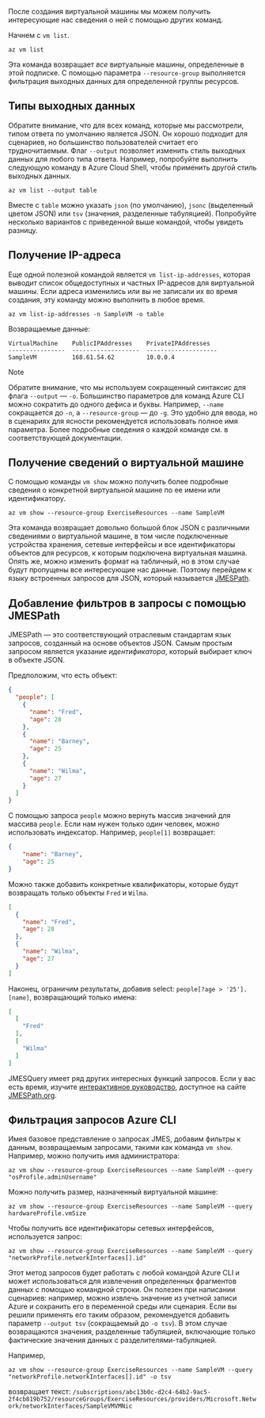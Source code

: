 После создания виртуальной машины мы можем получить интересующие нас сведения о ней с помощью других команд.

Начнем с `vm list`.

```azurecli
az vm list
```

Эта команда возвращает _все_ виртуальные машины, определенные в этой подписке. С помощью параметра `--resource-group` выполняется фильтрация выходных данных для определенной группы ресурсов. 

## <a name="output-types"></a>Типы выходных данных
Обратите внимание, что для всех команд, которые мы рассмотрели, типом ответа по умолчанию является JSON. Он хорошо подходит для сценариев, но большинство пользователей считает его трудночитаемым. Флаг `--output` позволяет изменить стиль выходных данных для любого типа ответа. Например, попробуйте выполнить следующую команду в Azure Cloud Shell, чтобы применить другой стиль выходных данных.

```azurecli
az vm list --output table
```

Вместе с `table` можно указать `json` (по умолчанию), `jsonc` (выделенный цветом JSON) или `tsv` (значения, разделенные табуляцией). Попробуйте несколько вариантов с приведенной выше командой, чтобы увидеть разницу.

## <a name="getting-the-ip-address"></a>Получение IP-адреса

Еще одной полезной командой является `vm list-ip-addresses`, которая выводит список общедоступных и частных IP-адресов для виртуальной машины. Если адреса изменились или вы не записали их во время создания, эту команду можно выполнить в любое время.

```azurecli
az vm list-ip-addresses -n SampleVM -o table
```

Возвращаемые данные:

```
VirtualMachine    PublicIPAddresses    PrivateIPAddresses
----------------  -------------------  --------------------
SampleVM          168.61.54.62         10.0.0.4
```

> [!NOTE]
> Обратите внимание, что мы используем сокращенный синтаксис для флага `--output` — `-o`. Большинство параметров для команд Azure CLI можно сократить до одного дефиса и буквы. Например, `--name` сокращается до `-n`, а `--resource-group` — до `-g`. Это удобно для ввода, но в сценариях для ясности рекомендуется использовать полное имя параметра. Более подробные сведения о каждой команде см. в соответствующей документации.

## <a name="getting-vm-details"></a>Получение сведений о виртуальной машине

С помощью команды `vm show` можно получить более подробные сведения о конкретной виртуальной машине по ее имени или идентификатору.

```azurecli
az vm show --resource-group ExerciseResources --name SampleVM
```

Эта команда возвращает довольно большой блок JSON с различными сведениями о виртуальной машине, в том числе подключенные устройства хранения, сетевые интерфейсы и все идентификаторы объектов для ресурсов, к которым подключена виртуальная машина. Опять же, можно изменить формат на табличный, но в этом случае будут пропущены все интересующие нас данные. Поэтому перейдем к языку встроенных запросов для JSON, который называется [JMESPath](http://jmespath.org/).

## <a name="adding-filters-to-queries-with-jmespath"></a>Добавление фильтров в запросы с помощью JMESPath

JMESPath — это соответствующий отраслевым стандартам язык запросов, созданный на основе объектов JSON. Самым простым запросом является указание _идентификатора_, который выбирает ключ в объекте JSON.

Предположим, что есть объект:

```json
{
  "people": [
    {
      "name": "Fred",
      "age": 28
    },
    {
      "name": "Barney",
      "age": 25
    },
    {
      "name": "Wilma",
      "age": 27
    }
  ]
}
```

С помощью запроса `people` можно вернуть массив значений для массива `people`. Если нам нужен только _один_ человек, можно использовать индексатор. Например, `people[1]` возвращает:

```json
{
    "name": "Barney",
    "age": 25
}
```

Можно также добавить конкретные квалификаторы, которые будут возвращать только объекты `Fred` и `Wilma`. 

```json
[
  {
    "name": "Fred",
    "age": 28
  },
  {
    "name": "Wilma",
    "age": 27
  }
]
```

Наконец, ограничим результаты, добавив select: `people[?age > '25'].[name]`, возвращающий только имена:

```json
[
  [
    "Fred"
  ],
  [
    "Wilma"
  ]
]
```

JMESQuery имеет ряд других интересных функций запросов. Если у вас есть время, изучите [интерактивное руководство](http://jmespath.org/tutorial.html), доступное на сайте [JMESPath.org](http://jmespath.org/).

## <a name="filtering-our-azure-cli-queries"></a>Фильтрация запросов Azure CLI

Имея базовое представление о запросах JMES, добавим фильтры к данным, возвращаемым запросами, такими как команда `vm show`. Например, можно получить имя администратора:

```azurecli
az vm show --resource-group ExerciseResources --name SampleVM --query "osProfile.adminUsername"
```

Можно получить размер, назначенный виртуальной машине:

```azurecli
az vm show --resource-group ExerciseResources --name SampleVM --query hardwareProfile.vmSize
```

Чтобы получить все идентификаторы сетевых интерфейсов, используется запрос:

```azurecli
az vm show --resource-group ExerciseResources --name SampleVM --query "networkProfile.networkInterfaces[].id"
```

Этот метод запросов будет работать с любой командой Azure CLI и может использоваться для извлечения определенных фрагментов данных с помощью командной строки. Он полезен при написании сценариев: например, можно извлечь значение из учетной записи Azure и сохранить его в переменной среды или сценария. Если вы решили применять его таким образом, рекомендуется добавить параметр `--output tsv` (сокращаемый до `-o tsv`). В этом случае возвращаются значения, разделенные табуляцией, включающие только фактические значения данных с разделителями-табуляцией.

Например,

```azurecli
az vm show --resource-group ExerciseResources --name SampleVM --query "networkProfile.networkInterfaces[].id" -o tsv
```

возвращает текст: `/subscriptions/abc13b0c-d2c4-64b2-9ac5-2f4cb819b752/resourceGroups/ExerciseResources/providers/Microsoft.Network/networkInterfaces/SampleVMVMNic`
